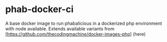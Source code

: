 # phab-docker-ci

A base docker image to run phabalicious in a dockerized php environment with node available. Extends available variants from [https://github.com/thecodingmachine/docker-images-php] (here)
